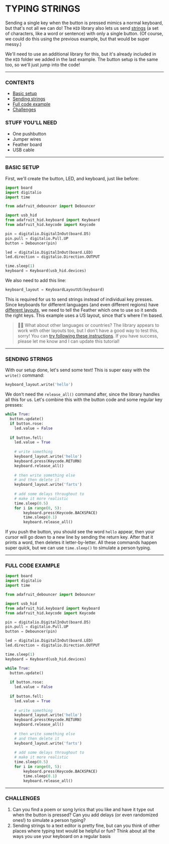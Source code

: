 # TYPING STRINGS

Sending a single key when the button is pressed mimics a normal keyboard, but that's not all we can do! The `HID` library also lets us send [strings](https://en.wikipedia.org/wiki/String_(computer_science)) (a set of characters, like a word or sentence) with only a single button. (Of course, we could do this using the previous example, but that would be super messy.)

We'll need to use an additional library for this, but it's already included in the `HID` folder we added in the last example. The button setup is the same too, so we'll just jump into the code!

***

### CONTENTS  

* [Basic setup](#basic-setup)  
* [Sending strings](#sending-strings)  
* [Full code example](#full-code-example)  
* [Challenges](#challenges)  

### STUFF YOU'LL NEED  

* One pushbutton  
* Jumper wires  
* Feather board  
* USB cable  

***

### BASIC SETUP   
First, we'll create the button, LED, and keyboard, just like before:

```python
import board
import digitalio
import time

from adafruit_debouncer import Debouncer

import usb_hid
from adafruit_hid.keyboard import Keyboard
from adafruit_hid.keycode import Keycode

pin = digitalio.DigitalInOut(board.D5)
pin.pull = digitalio.Pull.UP
button = Debouncer(pin)

led = digitalio.DigitalInOut(board.LED)
led.direction = digitalio.Direction.OUTPUT

time.sleep(1)
keyboard = Keyboard(usb_hid.devices)
```

We also need to add this line:  

```python
keyboard_layout = KeyboardLayoutUS(keyboard)
```

This is required for us to send strings instead of individual key presses. Since keyboards for different languages (and even different regions) have [different layouts](https://en.wikipedia.org/wiki/Keyboard_layout), we need to tell the Feather which one to use so it sends the right keys. This example uses a US layout, since that's where I'm based. 

> 🙋‍♀️ What about other languages or countries? The library appears to work with other layouts too, but I don't have a good way to test this, sorry! You can [try following these instructions](https://github.com/Neradoc/Circuitpython_Keyboard_Layouts). If you have success, please let me know and I can update this tutorial!

***

### SENDING STRINGS  
With our setup done, let's send some text! This is super easy with the `write()` command:

```python
keyboard_layout.write('hello')
```

We don't need the `release_all()` command after, since the library handles all this for us. Let's combine this with the button code and some regular key presses:

```python
while True:
  button.update()
  if button.rose:
    led.value = False
  
  if button.fell:
    led.value = True
    
    # write something
    keyboard_layout.write('hello')
    keyboard.press(Keycode.RETURN)
    keyboard.release_all()
    
    # then write something else
    # and then delete it
    keyboard_layout.write('farts')
    
    # add some delays throughout to 
    # make it more realistic
    time.sleep(0.5)
    for i in range(0, 5):
        keyboard.press(Keycode.BACKSPACE)
        time.sleep(0.1)
        keyboard.release_all()
```

If you push the button, you should see the word `hello` appear, then your cursor will go down to a new line by sending the return key. After that it prints a word, then deletes it letter-by-letter. All these commands happen super quick, but we can use `time.sleep()` to simulate a person typing.

***

### FULL CODE EXAMPLE  

```python
import board
import digitalio
import time

from adafruit_debouncer import Debouncer

import usb_hid
from adafruit_hid.keyboard import Keyboard
from adafruit_hid.keycode import Keycode

pin = digitalio.DigitalInOut(board.D5)
pin.pull = digitalio.Pull.UP
button = Debouncer(pin)

led = digitalio.DigitalInOut(board.LED)
led.direction = digitalio.Direction.OUTPUT

time.sleep(1)
keyboard = Keyboard(usb_hid.devices)

while True:
  button.update()
  
  if button.rose:
    led.value = False
  
  if button.fell:
    led.value = True
    
    # write something
    keyboard_layout.write('hello')
    keyboard.press(Keycode.RETURN)
    keyboard.release_all()
    
    # then write something else
    # and then delete it
    keyboard_layout.write('farts')
    
    # add some delays throughout to 
    # make it more realistic
    time.sleep(0.5)
    for i in range(0, 5):
        keyboard.press(Keycode.BACKSPACE)
        time.sleep(0.1)
        keyboard.release_all()

```

***

### CHALLENGES  

1. Can you find a poem or song lyrics that you like and have it type out when the button is pressed? Can you add delays (or even randomized ones!) to simulate a person typing?  
2. Sending strings to a text editor is pretty fine, but can you think of other places where typing text would be helpful or fun? Think about all the ways you use your keyboard on a regular basis  

